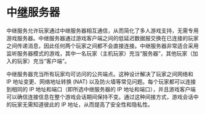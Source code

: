 # 

# 中[继](https://docs.unity.com/ugs/en-us/manual/relay/manual/relay-servers#relay-servers)服务器[](https://docs.unity.com/ugs/en-us/manual/relay/manual/relay-servers#relay-servers)

中继服务允许玩家通过中继服务器相互通信，从而简化了多人游戏支持，无需专用游戏服务器。中继服务器通过游戏客户端之间的低延迟数据报交换在已连接的玩家之间传递消息，因此任何两个玩家之间都不会直接连接。中继服务器非常适合采用监听服务器模式的游戏，其中一名玩家（主机玩家）充当“服务器”，其他玩家（加入的玩家）充当“客户端”。

中继服务器充当所有玩家均可访问的公共端点。这种设计解决了玩家之间网络和 IP 地址变更、网络地址转换 (NAT) 以及防火墙等常见问题。每个玩家都可以连接到相同的 IP 地址和端口（即所选中继服务器的 IP 地址和端口），并且游戏客户端可以确信连接信息在整个游戏会话期间保持不变。通过这种间接方式，游戏会话中的玩家无需知道彼此的 IP 地址，从而提高了安全性和隐私性。
